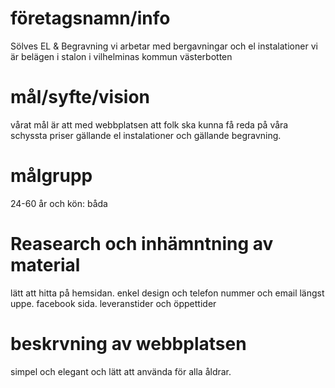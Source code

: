 # företagsnamn/info
Sölves EL & Begravning
vi arbetar med bergavningar och el instalationer
vi är belägen i stalon i vilhelminas kommun västerbotten

# mål/syfte/vision
vårat mål är att med webbplatsen att folk ska kunna få reda på våra schyssta priser gällande el instalationer och gällande begravning.

# målgrupp
24-60 år och kön: båda 

# Reasearch och inhämntning av material
lätt att hitta på hemsidan. enkel design och telefon nummer och email längst uppe. facebook sida. leveranstider och öppettider

# beskrvning av webbplatsen
simpel och elegant och lätt att använda för alla åldrar.

